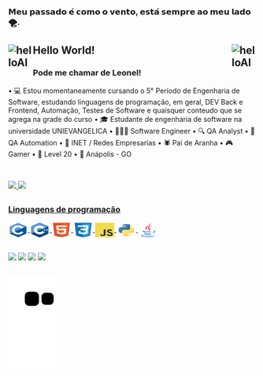 <h3> 𝗠𝗲𝘂 𝗽𝗮𝘀𝘀𝗮𝗱𝗼 𝗲́ 𝗰𝗼𝗺𝗼 𝗼 𝘃𝗲𝗻𝘁𝗼, 𝗲𝘀𝘁𝗮́ 𝘀𝗲𝗺𝗽𝗿𝗲 𝗮𝗼 𝗺𝗲𝘂 𝗹𝗮𝗱𝗼 🌪️.
 
## Hello World! <img align="left" alt="helloAle" height="50" width="50" src="https://media.giphy.com/media/l2JI9STocBUNT3zA4/giphy.gif"> <img align="right" alt="helloAle" height="50" width="50" src="https://media.giphy.com/media/l2JI9STocBUNT3zA4/giphy.gif"> 
 
<h3> Pode me chamar de Leonel! </h3>

•	💻 Estou momentaneamente cursando o 5° Período de Engenharia de Software, estudando linguagens de programação, em geral, DEV Back e Frontend, Automação, Testes de Software e quaisquer conteudo que se agrega na grade do curso
•	🎓 Estudante de engenharia de software na universidade UNIEVANGELICA
•	👨🏻‍💻 Software Engineer
•	🔍 QA Analyst
•	🤖 QA Automation
•	💼 INET / Redes Empresarias
•	🕷  Pai de Aranha
•	🎮 Gamer
•	🏮 Level 20
•	📍  Anápolis - GO

##

 <div align="left">
   <a href="https://github.com/helloLeo"> <br>
    <img height="160em" src="https://github-readme-stats.vercel.app/api?username=helloLeo&show_icons=true&theme=nord&include_all_commits=true&count_private=true"/>
    <img height="160em" src="https://github-readme-stats.vercel.app/api/top-langs/?username=helloLeo&layout=compact&langs_count=7&theme=nord"/>
 </div> 
   
 ##
 <div align="left">
 <h3> Linguagens de programação </h3>
   <div style="display: inline_block">
    <img align="center" alt="ale-C" height="30" width="40" src="https://raw.githubusercontent.com/devicons/devicon/master/icons/c/c-original.svg">
    <img align="center" alt="ale-cplusplus" height="30" width="40" src="https://raw.githubusercontent.com/devicons/devicon/master/icons/cplusplus/cplusplus-original.svg">
    <img align="center" alt="ale-HTML" height="30" width="40" src="https://raw.githubusercontent.com/devicons/devicon/master/icons/html5/html5-original.svg">
    <img align="center" alt="ale-CSS" height="30" width="40" src="https://raw.githubusercontent.com/devicons/devicon/master/icons/css3/css3-original.svg">
    <img align="center" alt="ale-js" height="30" width="40" src="https://raw.githubusercontent.com/devicons/devicon/master/icons/javascript/javascript-original.svg">
    <img align="center" alt="ale-py" height="30" width="40" src="https://raw.githubusercontent.com/devicons/devicon/master/icons/python/python-original.svg">
    <img align="center" alt="ale-java" height="30" width="40" src="https://raw.githubusercontent.com/devicons/devicon/master/icons/java/java-original.svg">

  </div>  
  
  ##
   <div>
        <div align="left">
        <a text align="left" href = "mailto:DouglasLuis2017@outlook.com.br">
         <img align="center" src="https://img.shields.io/badge/-Gmail-%23333?style=for-the-badge&logo=gmail&logoColor=white"   target="_blank"></a>
        <a text align="left" href="https://www.linkedin.com/in/douglas-leonel-482029209/" target="_blank">
         <img align="center" src="https://img.shields.io/badge/-LinkedIn-%230077B5?style=for-the-badge&logo=linkedin&logoColor=white" target="_blank"></a> 
        <a href="https://discord.gg/63embghu" target="_blank">
         <img align="center" src="https://img.shields.io/badge/Discord-7289DA?style=for-the-badge&logo=discord&logoColor=white" target="_blank"></a> 
        <a href="https://www.instagram.com/leonelzind_/" target="_blank">
         <img align="center" src="https://img.shields.io/badge/-Instagram-%23E4405F?style=for-the-badge&logo=instagram&logoColor=white"     target="_blank"></a>
         </div>
    </div>

 ##
 
 ![Snake animation](https://github.com/helloAle/helloAle/blob/output/github-contribution-grid-snake.svg)
